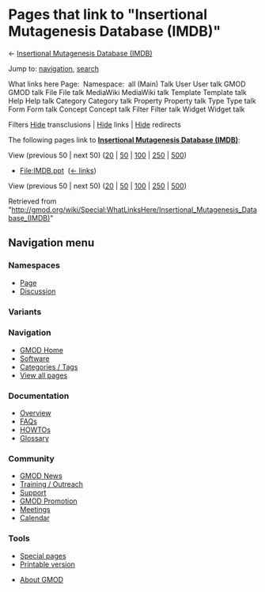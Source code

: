 <div id="mw-page-base" class="noprint">

</div>

<div id="mw-head-base" class="noprint">

</div>

<div id="content" class="mw-body" role="main">

<span id="top"></span>

<div id="mw-js-message" style="display:none;">

</div>



# <span dir="auto">Pages that link to "Insertional Mutagenesis Database (IMDB)"</span>

<div id="bodyContent">

<div id="contentSub">

← [Insertional Mutagenesis Database
(IMDB)](/wiki/Insertional_Mutagenesis_Database_(IMDB) "Insertional Mutagenesis Database (IMDB)")

</div>

<div id="jump-to-nav" class="mw-jump">

Jump to: [navigation](#mw-navigation), [search](#p-search)

</div>

<div id="mw-content-text">

What links here Page:  Namespace:  all (Main) Talk User User talk GMOD
GMOD talk File File talk MediaWiki MediaWiki talk Template Template talk
Help Help talk Category Category talk Property Property talk Type Type
talk Form Form talk Concept Concept talk Filter Filter talk Widget
Widget talk

Filters
[Hide](/mediawiki/index.php?title=Special:WhatLinksHere/Insertional_Mutagenesis_Database_(IMDB)&hidetrans=1 "Special:WhatLinksHere/Insertional Mutagenesis Database (IMDB)")
transclusions \|
[Hide](/mediawiki/index.php?title=Special:WhatLinksHere/Insertional_Mutagenesis_Database_(IMDB)&hidelinks=1 "Special:WhatLinksHere/Insertional Mutagenesis Database (IMDB)")
links \|
[Hide](/mediawiki/index.php?title=Special:WhatLinksHere/Insertional_Mutagenesis_Database_(IMDB)&hideredirs=1 "Special:WhatLinksHere/Insertional Mutagenesis Database (IMDB)")
redirects

The following pages link to **[Insertional Mutagenesis Database
(IMDB)](/wiki/Insertional_Mutagenesis_Database_(IMDB) "Insertional Mutagenesis Database (IMDB)")**:

View (previous 50 \| next 50)
([20](/mediawiki/index.php?title=Special:WhatLinksHere/Insertional_Mutagenesis_Database_(IMDB)&limit=20 "Special:WhatLinksHere/Insertional Mutagenesis Database (IMDB)")
\|
[50](/mediawiki/index.php?title=Special:WhatLinksHere/Insertional_Mutagenesis_Database_(IMDB)&limit=50 "Special:WhatLinksHere/Insertional Mutagenesis Database (IMDB)")
\|
[100](/mediawiki/index.php?title=Special:WhatLinksHere/Insertional_Mutagenesis_Database_(IMDB)&limit=100 "Special:WhatLinksHere/Insertional Mutagenesis Database (IMDB)")
\|
[250](/mediawiki/index.php?title=Special:WhatLinksHere/Insertional_Mutagenesis_Database_(IMDB)&limit=250 "Special:WhatLinksHere/Insertional Mutagenesis Database (IMDB)")
\|
[500](/mediawiki/index.php?title=Special:WhatLinksHere/Insertional_Mutagenesis_Database_(IMDB)&limit=500 "Special:WhatLinksHere/Insertional Mutagenesis Database (IMDB)"))

- [File:IMDB.ppt](/wiki/File:IMDB.ppt "File:IMDB.ppt") ‎
  <span class="mw-whatlinkshere-tools">([←
  links](/mediawiki/index.php?title=Special:WhatLinksHere&target=File%3AIMDB.ppt "Special:WhatLinksHere"))</span>

View (previous 50 \| next 50)
([20](/mediawiki/index.php?title=Special:WhatLinksHere/Insertional_Mutagenesis_Database_(IMDB)&limit=20 "Special:WhatLinksHere/Insertional Mutagenesis Database (IMDB)")
\|
[50](/mediawiki/index.php?title=Special:WhatLinksHere/Insertional_Mutagenesis_Database_(IMDB)&limit=50 "Special:WhatLinksHere/Insertional Mutagenesis Database (IMDB)")
\|
[100](/mediawiki/index.php?title=Special:WhatLinksHere/Insertional_Mutagenesis_Database_(IMDB)&limit=100 "Special:WhatLinksHere/Insertional Mutagenesis Database (IMDB)")
\|
[250](/mediawiki/index.php?title=Special:WhatLinksHere/Insertional_Mutagenesis_Database_(IMDB)&limit=250 "Special:WhatLinksHere/Insertional Mutagenesis Database (IMDB)")
\|
[500](/mediawiki/index.php?title=Special:WhatLinksHere/Insertional_Mutagenesis_Database_(IMDB)&limit=500 "Special:WhatLinksHere/Insertional Mutagenesis Database (IMDB)"))

</div>

<div class="printfooter">

Retrieved from
"<http://gmod.org/wiki/Special:WhatLinksHere/Insertional_Mutagenesis_Database_(IMDB)>"

</div>

<div id="catlinks" class="catlinks catlinks-allhidden">

</div>

<div class="visualClear">

</div>

</div>

</div>

<div id="mw-navigation">

## Navigation menu

<div id="mw-head">



<div id="left-navigation">

<div id="p-namespaces" class="vectorTabs" role="navigation"
aria-labelledby="p-namespaces-label">

### Namespaces

- <span id="ca-nstab-main"><a href="/wiki/Insertional_Mutagenesis_Database_(IMDB)" accesskey="c"
  title="View the content page [c]">Page</a></span>
- <span id="ca-talk"><a
  href="/mediawiki/index.php?title=Talk:Insertional_Mutagenesis_Database_(IMDB)&amp;action=edit&amp;redlink=1"
  accesskey="t"
  title="Discussion about the content page [t]">Discussion</a></span>

</div>

<div id="p-variants" class="vectorMenu emptyPortlet" role="navigation"
aria-labelledby="p-variants-label">

### 

### Variants[](#)

<div class="menu">

</div>

</div>

</div>

<div id="right-navigation">





</div>



</div>

</div>

</div>

<div id="mw-panel">

<div id="p-logo" role="banner">

<a href="/wiki/Main_Page"
style="background-image: url(http://gmod.org/images/GMOD-cogs.png);"
title="Visit the main page"></a>

</div>

<div id="p-Navigation" class="portal" role="navigation"
aria-labelledby="p-Navigation-label">

### Navigation

<div class="body">

- <span id="n-GMOD-Home">[GMOD Home](/wiki/Main_Page)</span>
- <span id="n-Software">[Software](/wiki/GMOD_Components)</span>
- <span id="n-Categories-.2F-Tags">[Categories /
  Tags](/wiki/Categories)</span>
- <span id="n-View-all-pages">[View all
  pages](/wiki/Special:AllPages)</span>

</div>

</div>

<div id="p-Documentation" class="portal" role="navigation"
aria-labelledby="p-Documentation-label">

### Documentation

<div class="body">

- <span id="n-Overview">[Overview](/wiki/Overview)</span>
- <span id="n-FAQs">[FAQs](/wiki/Category:FAQ)</span>
- <span id="n-HOWTOs">[HOWTOs](/wiki/Category:HOWTO)</span>
- <span id="n-Glossary">[Glossary](/wiki/Glossary)</span>

</div>

</div>

<div id="p-Community" class="portal" role="navigation"
aria-labelledby="p-Community-label">

### Community

<div class="body">

- <span id="n-GMOD-News">[GMOD News](/wiki/GMOD_News)</span>
- <span id="n-Training-.2F-Outreach">[Training /
  Outreach](/wiki/Training_and_Outreach)</span>
- <span id="n-Support">[Support](/wiki/Support)</span>
- <span id="n-GMOD-Promotion">[GMOD
  Promotion](/wiki/GMOD_Promotion)</span>
- <span id="n-Meetings">[Meetings](/wiki/Meetings)</span>
- <span id="n-Calendar">[Calendar](/wiki/Calendar)</span>

</div>

</div>

<div id="p-tb" class="portal" role="navigation"
aria-labelledby="p-tb-label">

### Tools

<div class="body">

- <span id="t-specialpages"><a href="/wiki/Special:SpecialPages" accesskey="q"
  title="A list of all special pages [q]">Special pages</a></span>
- <span id="t-print"><a
  href="/mediawiki/index.php?title=Special:WhatLinksHere/Insertional_Mutagenesis_Database_(IMDB)&amp;printable=yes"
  rel="alternate" accesskey="p"
  title="Printable version of this page [p]">Printable version</a></span>

</div>

</div>

</div>

</div>

<div id="footer" role="contentinfo">

- <span id="footer-places-about">[About
  GMOD](/wiki/GMOD:About "GMOD:About")</span>

<!-- -->






</div>
